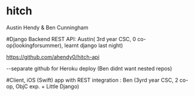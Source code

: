 # hitch
Austin Hendy & Ben Cunningham

#Django Backend REST API: 
Austin( 3rd year CSC, 0 co-op(lookingforsummer), learnt django last night)
 
  https://github.com/ahendy0/hitch-api
 
  --separate github for Heroku deploy (Ben didnt want nested repos)

#Client, iOS (Swift) app with REST integration : 
Ben (3yrd year CSC, 2 co-op, ObjC exp. + Little Django)


